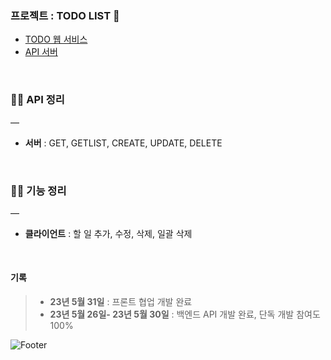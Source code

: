 ### 프로젝트 : TODO LIST 👋
- [TODO 웹 서비스](http://yuhyun.dothome.co.kr/)
- [API 서버](http://yhtodo-env.eba-etyrmp7y.ap-northeast-2.elasticbeanstalk.com/swagger-ui/index.html#/)
<br>

### :technologist: API 정리
—
- **서버** : GET, GETLIST, CREATE, UPDATE, DELETE

<br>

### :farmer: 기능 정리
—
- **클라이언트** : 할 일 추가, 수정, 삭제, 일괄 삭제

<br>

#### 기록
> - **23년 5월 31일** : 프론트 협업 개발 완료
> - **23년 5월 26일- 23년 5월 30일** : 백엔드 API 개발 완료, 단독 개발 참여도 100%


![Footer](https://capsule-render.vercel.app/api?type=waving&color=gradient&height=200&section=footer)
